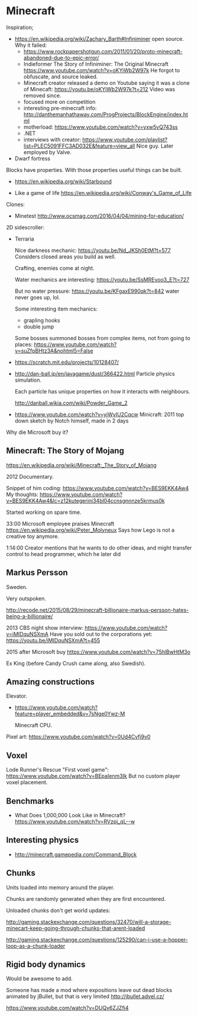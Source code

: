 # Minecraft

Inspiration;

-   <https://en.wikipedia.org/wiki/Zachary_Barth#Infiniminer> open source. Why it failed:
    - https://www.rockpapershotgun.com/2011/01/20/proto-minecraft-abandoned-due-to-epic-error/
    - Indieformer The Story of Infiniminer: The Original Minecraft https://www.youtube.com/watch?v=oKYiWb2W97k He forgot to obfuscate, and source leaked.
    - Minecraft creator released a demo on Youtube saying it was a clone of Minecaft: https://youtu.be/oKYiWb2W97k?t=212 Video was removed since.
    - focused more on competition
    - interesting pre-minecraft info: http://danthemanhathaway.com/ProgProjects/BlockEngine/index.html
    - motherload: https://www.youtube.com/watch?v=yxw5vQ743ss 
    - .NET
    - interviews with creator: https://www.youtube.com/playlist?list=PLEC5091FFC3AD032E&feature=view_all Nice guy. Later employed by Valve.
-   Dwarf fortress

Blocks have properties. With those properties useful things can be built.

-   <https://en.wikipedia.org/wiki/Starbound>

-   Like a game of life <https://en.wikipedia.org/wiki/Conway's_Game_of_Life>

Clones:

-   Minetest http://www.ocsmag.com/2016/04/04/mining-for-education/

2D sidescroller:

-   Terraria

    Nice darkness mechanic: https://youtu.be/Nd_JKSh0EtM?t=577 Considers closed areas you build as well.

    Crafting, enemies come at night.

    Water mechanics are interesting: https://youtu.be/SsMREyoo3_E?t=727

    But no water pressure: https://youtu.be/KFgaxE990qk?t=842 water never goes up, lol.

    Some interesting item mechanics:

    - grapling hooks
    - double jump

    Some bosses summoned bosses from complex items, not from going to places: https://www.youtube.com/watch?v=suZfpBHtz3A&nohtml5=False

-   <https://scratch.mit.edu/projects/10128407/>

-   <http://dan-ball.jp/en/javagame/dust/366422.html> Particle physics simulation.

    Each particle has unique properties on how it interacts with neighbours.

    <http://danball.wikia.com/wiki/Powder_Game_2>

-   <https://www.youtube.com/watch?v=yjWvIU2Cqcw> Minicraft: 2011 top down sketch by Notch himself, made in 2 days

Why die Microsoft buy it?

## Minecraft: The Story of Mojang

https://en.wikipedia.org/wiki/Minecraft:_The_Story_of_Mojang

2012 Documentary.

Snippet of him coding: <https://www.youtube.com/watch?v=BES9EKK4Aw4> My thoughts: https://www.youtube.com/watch?v=BES9EKK4Aw4&lc=z12kutegerini34bl04ccnsgnnnze5krmus0k

Started working on spare time.

33:00 Microsoft employee praises Minecraft https://en.wikipedia.org/wiki/Peter_Molyneux Says how Lego is not a creative toy anymore.

1:14:00 Creator mentions that he wants to do other ideas, and might transfer control to head programmer, which he later did

## Markus Persson

Sweden.

Very outspoken.

http://recode.net/2015/08/29/minecraft-billionaire-markus-persson-hates-being-a-billionaire/

2013 CBS night show interview: https://www.youtube.com/watch?v=iMIDquNSXmA Have you sold out to the corporations yet: https://youtu.be/iMIDquNSXmA?t=455

2015 after Microsoft buy https://www.youtube.com/watch?v=75hlBwHtM3o

Ex King (before Candy Crush came along, also Swedish).

## Amazing constructions

Elevator.

-   <https://www.youtube.com/watch?feature=player_embedded&v=7sNge0Ywz-M>

    Minecraft CPU.

Pixel art: <https://www.youtube.com/watch?v=0Ud4Cvfj9v0>

## Voxel

Lode Runner's Rescue "First voxel game": https://www.youtube.com/watch?v=BEpaIenm3Ik But no custom player voxel placement.

## Benchmarks

- What Does 1,000,000 Look Like in Minecraft? <https://www.youtube.com/watch?v=RVzpj_qL--w>

## Interesting physics

- http://minecraft.gamepedia.com/Command_Block

## Chunks

Units loaded into memory around the player.

Chunks are randomly generated when they are first encountered.

Unloaded chunks don't get world updates:

<http://gaming.stackexchange.com/questions/32470/will-a-storage-minecart-keep-going-through-chunks-that-arent-loaded>

<http://gaming.stackexchange.com/questions/125290/can-i-use-a-hopper-loop-as-a-chunk-loader>

## Rigid body dynamics

Would be awesome to add.

Someone has made a mod where expositions leave out dead blocks animated by jBullet, but that is very limited <http://jbullet.advel.cz/>

<https://www.youtube.com/watch?v=DUQv6ZJZfi4>
